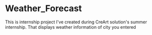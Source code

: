# Weather_Forecast
This is internship project I've created during CreArt solution's summer internship. That displays weather information of city you entered

